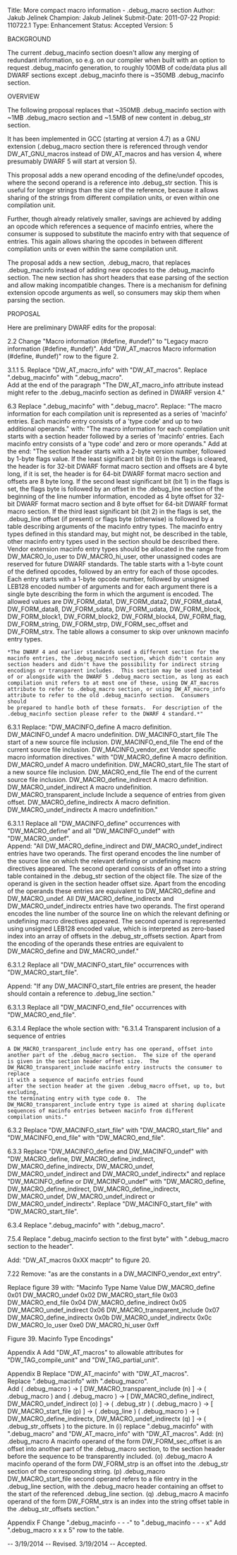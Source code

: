 Title:       More compact macro information - .debug_macro section
Author:      Jakub Jelinek
Champion:    Jakub Jelinek
Submit-Date: 2011-07-22
Propid:      110722.1
Type:        Enhancement
Status:      Accepted
Version:     5

BACKGROUND

The current .debug_macinfo section doesn't allow any merging of redundant information, so e.g. 
on our compiler when built with an option to request .debug_macinfo generation, to roughly 100MB 
of code/data plus all DWARF sections except .debug_macinfo there is ~350MB .debug_macinfo section.

OVERVIEW

The following proposal replaces that ~350MB .debug_macinfo section with ~1MB .debug_macro section 
and ~1.5MB of new content in .debug_str section.

It has been implemented in GCC (starting at version 4.7) as a GNU extension (.debug_macro section
there is referenced through vendor DW_AT_GNU_macros instead of DW_AT_macros and has version 4, 
where presumably DWARF 5 will start at version 5).

This proposal adds a new operand encoding of the define/undef opcodes,
where the second operand is a reference into .debug_str section.  This is
useful for longer strings than the size of the reference, because it allows
sharing of the strings from different compilation units, or even within one
compilation unit.

Further, though already relatively smaller, savings are achieved by adding
an opcode which references a sequence of macinfo entries, where the consumer
is supposed to substitute the macinfo entry with that sequence of entries.
This again allows sharing the opcodes in between different compilation units
or even within the same compilation unit.

The proposal adds a new section, .debug_macro, that replaces .debug_macinfo 
instead of adding new opcodes to the .debug_macinfo section.  The new section 
has short headers that ease parsing of the section and allow making incompatible 
changes.  There is a mechanism for defining extension opcode arguments as well, 
so consumers may skip them when parsing the section.


PROPOSAL 

Here are preliminary DWARF edits for the proposal:

2.2
Change "Macro information (#define, #undef)" to "Legacy macro information (#define, #undef)".
Add
  "DW_AT_macros        Macro information (#define, #undef)" 
  row to the figure 2.

3.1.1
5. Replace "DW_AT_macro_info" with "DW_AT_macros".
   Replace ".debug_macinfo" with ".debug_macro".  
   Add at the end of the paragraph
   "The DW_AT_macro_info attribute instead might refer to the .debug_macinfo
    section as defined in DWARF version 4."

6.3
  Replace ".debug_macinfo" with ".debug_macro".
  Replace:
    "The macro information for each compilation unit is represented as a series
    of 'macinfo' entries. Each macinfo entry consists of a 'type code'
    and up to two additional operands."
  with:
    "The macro information for each compilation unit starts with a section
    header followed by a series of 'macinfo' entries. Each macinfo entry
    consists of a 'type code' and zero or more operands."
  Add at the end:
    "The section header starts with a 2-byte version number, followed by
    1-byte flags value.  If the least significant bit (bit 0) in the flags is
    cleared, the header is for 32-bit DWARF format macro section and offsets are 4 byte long,
    if it is set, the header is for 64-bit DWARF format macro section and offsets are 8 byte long.
    If the second least significant bit (bit 1) in the flags is set,
    the flags byte is followed by an offset in the .debug_line section of the
    beginning of the line number information, encoded as 4 byte offset for
    32-bit DWARF format macro section and 8 byte offset for 64-bit DWARF format
    macro section.  If the third least significant bit (bit 2) in the flags is set,
    the .debug_line offset (if present) or flags byte (otherwise) is followed by a table
    describing arguments of the macinfo entry types.
    The macinfo entry types defined in this standard may, but might not, be
    described in the table, other macinfo entry types used in the section
    should be described there.  Vendor extension macinfo entry types should be
    allocated in the range from DW_MACRO_lo_user to DW_MACRO_hi_user, other
    unassigned codes are reserved for future DWARF standards.
    The table starts with a 1-byte count of the defined opcodes, followed by
    an entry for each of those opcodes.  Each entry starts with a 1-byte
    opcode number, followed by unsigned LEB128 encoded number of arguments
    and for each argument there is a single byte describing the form in which
    the argument is encoded.  The allowed values are DW_FORM_data1,
    DW_FORM_data2, DW_FORM_data4, DW_FORM_data8, DW_FORM_sdata, DW_FORM_udata,
    DW_FORM_block, DW_FORM_block1, DW_FORM_block2, DW_FORM_block4, DW_FORM_flag,
    DW_FORM_string, DW_FORM_strp, DW_FORM_sec_offset and DW_FORM_strx.
    The table allows a consumer to skip over unknown macinfo entry types.

    *The DWARF 4 and earlier standards used a different section for the
    macinfo entries, the .debug_macinfo section, which didn't contain any
    section headers and didn't have the possibility for indirect string
    encodings or transparent includes.  This section may be used instead
    of or alongside with the DWARF 5 .debug_macro section, as long as each
    compilation unit refers to at most one of these, using DW_AT_macros
    attribute to refer to .debug_macro section, or using DW_AT_macro_info
    attribute to refer to the old .debug_macinfo section.  Consumers should
    be prepared to handle both of these formats.  For description of the
    .debug_macinfo section please refer to the DWARF 4 standard.*"

6.3.1
  Replace:
    "DW_MACINFO_define A macro definition.
    DW_MACINFO_undef    A macro undefinition.
    DW_MACINFO_start_file   The start of a new source file inclusion.
    DW_MACINFO_end_file The end of the current source file inclusion.
    DW_MACINFO_vendor_ext   Vendor specific macro information directives."
  with
    "DW_MACRO_define       A macro definition.
    DW_MACRO_undef          A macro undefinition.
    DW_MACRO_start_file     The start of a new source file inclusion.
    DW_MACRO_end_file       The end of the current source file inclusion.
    DW_MACRO_define_indirect    A macro definition.
    DW_MACRO_undef_indirect     A macro undefinition.
    DW_MACRO_transparent_include    Include a sequence of entries from given offset.
    DW_MACRO_define_indirectx   A macro definition.
    DW_MACRO_undef_indirectx        A macro undefinition."

6.3.1.1
  Replace all "DW_MACINFO_define" occurrences with "DW_MACRO_define" and
    all "DW_MACINFO_undef" with "DW_MACRO_undef".  
  Append:
    "All DW_MACRO_define_indirect and DW_MACRO_undef_indirect entries have
    two operands.  The first operand encodes the line number of the source line
    on which the relevant defining or undefining macro directives appeared.
    The second operand consists of an offset into a string table contained in
    the .debug_str section of the object file.  The size of the operand is
    given in the section header offset size.  Apart from the
    encoding of the operands these entries are equivalent to DW_MACRO_define
    and DW_MACRO_undef.
    All DW_MACRO_define_indirectx and DW_MACRO_undef_indirectx entries have
    two operands.  The first operand encodes the line number of the source line
    on which the relevant defining or undefining macro directives appeared.
    The second operand is represented using unsigned LEB128 encoded value,
    which is interpreted as zero-based index into an array of offsets in the
    .debug_str_offsets section.  Apart from the
    encoding of the operands these entries are equivalent to DW_MACRO_define
    and DW_MACRO_undef."

6.3.1.2
  Replace all "DW_MACINFO_start_file" occurrences with "DW_MACRO_start_file".

  Append: 
    "If any DW_MACINFO_start_file entries are present, the header should
    contain a reference to .debug_line section."

6.3.1.3
  Replace all "DW_MACINFO_end_file" occurrences with "DW_MACRO_end_file".

6.3.1.4
  Replace the whole section with:
    "6.3.1.4  Transparent inclusion of a sequence of entries

    A DW_MACRO_transparent_include entry has one operand, offset into
    another part of the .debug_macro section.  The size of the operand
    is given in the section header offset size.  The
    DW_MACRO_transparent_include macinfo entry instructs the consumer to replace
    it with a sequence of macinfo entries found
    after the section header at the given .debug_macro offset, up to, but excluding,
    the terminating entry with type code 0.  The
    DW_MACRO_transparent_include entry type is aimed at sharing duplicate
    sequences of macinfo entries between macinfo from different compilation units."

6.3.2
  Replace "DW_MACINFO_start_file" with "DW_MACRO_start_file" and
    "DW_MACINFO_end_file" with "DW_MACRO_end_file".

6.3.3
  Replace "DW_MACINFO_define and DW_MACINFO_undef" with
    "DW_MACRO_define, DW_MACRO_define_indirect, DW_MACRO_define_indirectx,
    DW_MACRO_undef, DW_MACRO_undef_indirect and DW_MACRO_undef_indirectx"
    and replace
    "DW_MACINFO_define or DW_MACINFO_undef" with
    "DW_MACRO_define, DW_MACRO_define_indirect, DW_MACRO_define_indirectx,
    DW_MACRO_undef, DW_MACRO_undef_indirect or DW_MACRO_undef_indirectx".
  Replace "DW_MACINFO_start_file" with "DW_MACRO_start_file".

6.3.4
  Replace ".debug_macinfo" with ".debug_macro".

7.5.4
  Replace ".debug_macinfo section to the first byte" with
    ".debug_macro section to the header".

  Add:
    "DW_AT_macros  0xXX    macptr"
     to figure 20.

7.22
  Remove:
    "as are the constants in a DW_MACINFO_vendor_ext entry".

  Replace figure 39 with:
    "Macinfo Type Name     Value
    DW_MACRO_define         0x01
    DW_MACRO_undef          0x02
    DW_MACRO_start_file     0x03
    DW_MACRO_end_file       0x04
    DW_MACRO_define_indirect    0x05
    DW_MACRO_undef_indirect     0x06
    DW_MACRO_transparent_include    0x07
    DW_MACRO_define_indirectx   0x0b
    DW_MACRO_undef_indirectx        0x0c
    DW_MACRO_lo_user        0xe0
    DW_MACRO_hi_user        0xff

Figure 39. Macinfo Type Encodings"

Appendix A
  Add "DW_AT_macros" to allowable attributes for "DW_TAG_compile_unit"
  and "DW_TAG_partial_unit".

Appendix B
  Replace "DW_AT_macinfo" with "DW_AT_macros".  
  Replace ".debug_macinfo" with ".debug_macro".  
  Add
    ( .debug_macro ) -> [ DW_MACRO_transparent_include (n) ] -> ( .debug_macro ) and
    ( .debug_macro ) -> [ DW_MACRO_define_indirect, DW_MACRO_undef_indirect (o) ] -> ( .debug_str )
    ( .debug_macro ) -> [ DW_MACRO_start_file (p) ] -> ( .debug_line )
    ( .debug_macro ) -> [ DW_MACRO_define_indirectx, DW_MACRO_undef_indirectx (q) ] -> ( .debug_str_offsets )
    to the picture.
  In (i) replace ".debug_macinfo" with ".debug_macro" and "DW_AT_macro_info"
  with "DW_AT_macros".
  Add:
    (n) .debug_macro A macinfo operand of the form DW_FORM_sec_offset is an
         offset into another part of the .debug_macro section,
         to the section header before the sequence to be
         transparently included.
    (o) .debug_macro A macinfo operand of the form DW_FORM_strp is an offset
         into the .debug_str section of the corresponding string.
    (p) .debug_macro DW_MACRO_start_file second operand refers to a file entry
         in the .debug_line section, with the .debug_macro header
         containing an offset to the start of the referenced
         .debug_line section.
    (q) .debug_macro A macinfo operand of the form DW_FORM_strx is an index
         into the string offset table in the .debug_str_offsets section."

Appendix F
  Change
    ".debug_macinfo    -   -   -"
  to
    ".debug_macinfo    -   -   -   x"
  Add
    ".debug_macro  x   x   x   5"
    row to the table.

--
3/19/2014 -- Revised.
3/19/2014 -- Accepted.
